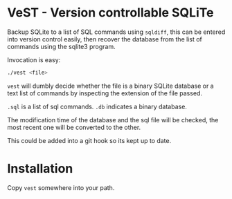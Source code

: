 # VeST - Version controllable SQLiTe

Backup SQLite to a list of SQL commands using `sqldiff`, this can be entered
into version control easily, then recover the database from the list of commands
using the sqlite3 program.

Invocation is easy:

```bash
./vest <file>
```

`vest` will dumbly decide whether the file is a binary SQLite database or a text
list of commands by inspecting the extension of the file passed. 

`.sql` is a list of sql commands. `.db` indicates a binary database.

The modification time of the database and the sql file will be checked, the most
recent one will be converted to the other.

This could be added into a git hook so its kept up to date.

# Installation

Copy `vest` somewhere into your path.
